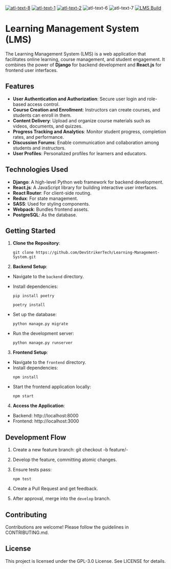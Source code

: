 [![atl-text-8](https://img.shields.io/badge/Version-4.2.7-blueviolet?logo=Django&style=flat)](https://www.djangoproject.com/) [![atl-text-1](https://img.shields.io/badge/Version-18-blue?logo=React&style=flat)](https://react.dev/) [![atl-text-2](https://img.shields.io/badge/Version-3.10-red?logo=Python&style=flat)](https://www.python.org/) ![atl-text-6](https://img.shields.io/badge/license-GPL-lightgrey) ![atl-text-7](https://img.shields.io/badge/coverage-83-green) [![LMS Build](https://github.com/DevStrikerTech/Learning-Management-System/actions/workflows/build.yml/badge.svg)](https://github.com/DevStrikerTech/Learning-Management-System/actions/workflows/build.yml)

# Learning Management System (LMS)

The Learning Management System (LMS) is a web application that facilitates online learning, course management, and student engagement. It combines the power of **Django** for backend development and **React.js** for frontend user interfaces.

## Features

- **User Authentication and Authorization**: Secure user login and role-based access control.
- **Course Creation and Enrollment**: Instructors can create courses, and students can enroll in them.
- **Content Delivery**: Upload and organize course materials such as videos, documents, and quizzes.
- **Progress Tracking and Analytics**: Monitor student progress, completion rates, and performance.
- **Discussion Forums**: Enable communication and collaboration among students and instructors.
- **User Profiles**: Personalized profiles for learners and educators.

## Technologies Used

- **Django**: A high-level Python web framework for backend development.
- **React.js**: A JavaScript library for building interactive user interfaces.
- **React Router**: For client-side routing.
- **Redux**: For state management.
- **SASS**: Used for styling components.
- **Webpack**: Bundles frontend assets.
- **PostgreSQL**: As the database.

## Getting Started

1. **Clone the Repository**:

   ```
   git clone https://github.com/DevStrikerTech/Learning-Management-System.git
   ```

2. **Backend Setup**:

- Navigate to the `backend` directory.
- Install dependencies:

  ```
  pip install poetry

  poetry install
  ```

- Set up the database:
  ```
  python manage.py migrate
  ```
- Run the development server:
  ```
  python manage.py runserver
  ```

3. **Frontend Setup**:

- Navigate to the `frontend` directory.
- Install dependencies:
  ```
  npm install
  ```
- Start the frontend application locally:
  ```
  npm start
  ```

4. **Access the Application**:

- Backend: http://localhost:8000
- Frontend: http://localhost:3000

## Development Flow

1. Create a new feature branch:
   git checkout -b feature/<issue-number>-<short-description>

2. Develop the feature, committing atomic changes.

3. Ensure tests pass:

   ```
   npm test
   ```

4. Create a Pull Request and get feedback.

5. After approval, merge into the `develop` branch.

## Contributing

Contributions are welcome! Please follow the guidelines in CONTRIBUTING.md.

## License

This project is licensed under the GPL-3.0 License. See LICENSE for details.

